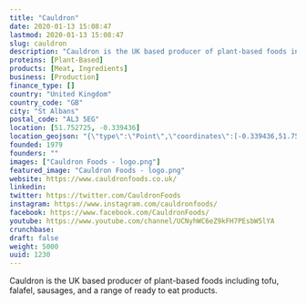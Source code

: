 ```yaml
---
title: "Cauldron"
date: 2020-01-13 15:08:47
lastmod: 2020-01-13 15:08:47
slug: cauldron
description: "Cauldron is the UK based producer of plant-based foods including tofu, falafel, sausages, and a range of ready to eat products."
proteins: [Plant-Based]
products: [Meat, Ingredients]
business: [Production]
finance_type: []
country: "United Kingdom"
country_code: "GB"
city: "St Albans"
postal_code: "AL3 5EG"
location: [51.752725, -0.339436]
location_geojson: "{\"type\":\"Point\",\"coordinates\":[-0.339436,51.752725]}"
founded: 1979
founders: ""
images: ["Cauldron Foods - logo.png"]
featured_image: "Cauldron Foods - logo.png"
website: https://www.cauldronfoods.co.uk/
linkedin: 
twitter: https://twitter.com/CauldronFoods
instagram: https://www.instagram.com/cauldronfoods/
facebook: https://www.facebook.com/CauldronFoods/
youtube: https://www.youtube.com/channel/UCNyhWC6eZ9kFH7PEsbW5lYA
crunchbase: 
draft: false
weight: 5000
uuid: 1230
---
```

Cauldron is the UK based producer of plant-based foods including tofu, falafel, sausages, and a range of ready to eat products.

